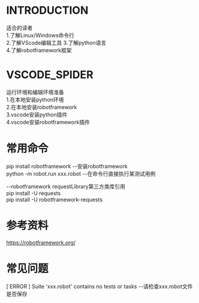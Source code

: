 
# INTRODUCTION
适合的读者  
1.了解Linux/Windows命令行  
2.了解VScode编辑工具
3.了解python语言  
4.了解robotframework框架

# VSCODE_SPIDER
运行环境和编辑环境准备  
1.在本地安装python环境  
2.在本地安装robotframework  
3.vscode安装python插件  
4.vscode安装robotframework插件

# 常用命令
pip install robotframework --安装robotframework  
python -m robot.run xxx.robot --在命令行直接执行某测试用例  

--robotframework requestLibrary第三方类库引用  
pip install -U requests  
pip install -U robotframework-requests  

# 参考资料
https://robotframework.org/

# 常见问题
[ ERROR ] Suite 'xxx.robot' contains no tests or tasks  --请检查xxx.robot文件是否保存


   

  
